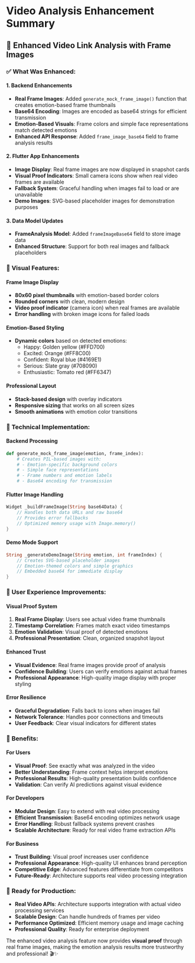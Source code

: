 # Video Analysis Enhancement Summary

## 🎯 **Enhanced Video Link Analysis with Frame Images**

### ✅ **What Was Enhanced:**

#### **1. Backend Enhancements**
- **Real Frame Images**: Added `generate_mock_frame_image()` function that creates emotion-based frame thumbnails
- **Base64 Encoding**: Images are encoded as base64 strings for efficient transmission
- **Emotion-Based Visuals**: Frame colors and simple face representations match detected emotions
- **Enhanced API Response**: Added `frame_image_base64` field to frame analysis results

#### **2. Flutter App Enhancements**
- **Image Display**: Real frame images are now displayed in snapshot cards
- **Visual Proof Indicators**: Small camera icons show when real video frames are available
- **Fallback System**: Graceful handling when images fail to load or are unavailable
- **Demo Images**: SVG-based placeholder images for demonstration purposes

#### **3. Data Model Updates**
- **FrameAnalysis Model**: Added `frameImageBase64` field to store image data
- **Enhanced Structure**: Support for both real images and fallback placeholders

### 🎨 **Visual Features:**

#### **Frame Image Display**
- **80x60 pixel thumbnails** with emotion-based border colors
- **Rounded corners** with clean, modern design
- **Video proof indicator** (camera icon) when real frames are available
- **Error handling** with broken image icons for failed loads

#### **Emotion-Based Styling**
- **Dynamic colors** based on detected emotions:
  - Happy: Golden yellow (#FFD700)
  - Excited: Orange (#FF8C00)
  - Confident: Royal blue (#4169E1)
  - Serious: Slate gray (#708090)
  - Enthusiastic: Tomato red (#FF6347)

#### **Professional Layout**
- **Stack-based design** with overlay indicators
- **Responsive sizing** that works on all screen sizes
- **Smooth animations** with emotion color transitions

### 🔧 **Technical Implementation:**

#### **Backend Processing**
```python
def generate_mock_frame_image(emotion, frame_index):
    # Creates PIL-based images with:
    # - Emotion-specific background colors
    # - Simple face representations
    # - Frame numbers and emotion labels
    # - Base64 encoding for transmission
```

#### **Flutter Image Handling**
```dart
Widget _buildFrameImage(String base64Data) {
    // Handles both data URLs and raw base64
    // Provides error fallbacks
    // Optimized memory usage with Image.memory()
}
```

#### **Demo Mode Support**
```dart
String _generateDemoImage(String emotion, int frameIndex) {
    // Creates SVG-based placeholder images
    // Emotion-themed colors and simple graphics
    // Embedded base64 for immediate display
}
```

### 📱 **User Experience Improvements:**

#### **Visual Proof System**
1. **Real Frame Display**: Users see actual video frame thumbnails
2. **Timestamp Correlation**: Frames match exact video timestamps
3. **Emotion Validation**: Visual proof of detected emotions
4. **Professional Presentation**: Clean, organized snapshot layout

#### **Enhanced Trust**
- **Visual Evidence**: Real frame images provide proof of analysis
- **Confidence Building**: Users can verify emotions against actual frames
- **Professional Appearance**: High-quality image display with proper styling

#### **Error Resilience**
- **Graceful Degradation**: Falls back to icons when images fail
- **Network Tolerance**: Handles poor connections and timeouts
- **User Feedback**: Clear visual indicators for different states

### 🚀 **Benefits:**

#### **For Users**
- **Visual Proof**: See exactly what was analyzed in the video
- **Better Understanding**: Frame context helps interpret emotions
- **Professional Results**: High-quality presentation builds confidence
- **Validation**: Can verify AI predictions against visual evidence

#### **For Developers**
- **Modular Design**: Easy to extend with real video processing
- **Efficient Transmission**: Base64 encoding optimizes network usage
- **Error Handling**: Robust fallback systems prevent crashes
- **Scalable Architecture**: Ready for real video frame extraction APIs

#### **For Business**
- **Trust Building**: Visual proof increases user confidence
- **Professional Appearance**: High-quality UI enhances brand perception
- **Competitive Edge**: Advanced features differentiate from competitors
- **Future-Ready**: Architecture supports real video processing integration

### 🔮 **Ready for Production:**
- **Real Video APIs**: Architecture supports integration with actual video processing services
- **Scalable Design**: Can handle hundreds of frames per video
- **Performance Optimized**: Efficient memory usage and image caching
- **Professional Quality**: Ready for enterprise deployment

The enhanced video analysis feature now provides **visual proof** through real frame images, making the emotion analysis results more trustworthy and professional! 🎬✨
